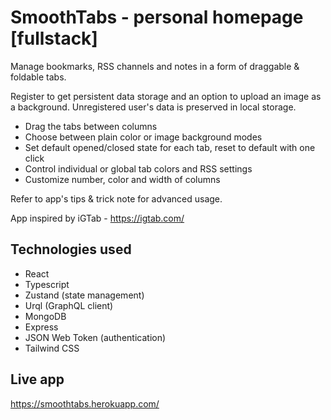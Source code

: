# SmoothTabs - personal homepage [fullstack]

Manage bookmarks, RSS channels and notes in a form of draggable & foldable tabs.

Register to get persistent data storage and an option to upload an image as a background. Unregistered user's data is preserved in local storage.

- Drag the tabs between columns
- Choose between plain color or image background modes
- Set default opened/closed state for each tab, reset to default with one click
- Control individual or global tab colors and RSS settings
- Customize number, color and width of columns

Refer to app's tips & trick note for advanced usage.

App inspired by iGTab - https://igtab.com/

## Technologies used

- React
- Typescript
- Zustand (state management)
- Urql (GraphQL client)
- MongoDB 
- Express
- JSON Web Token (authentication)
- Tailwind CSS

## Live app

https://smoothtabs.herokuapp.com/


